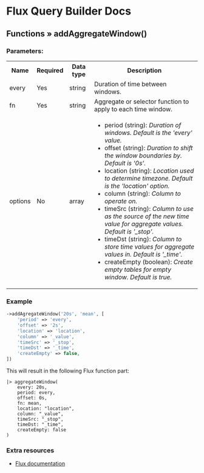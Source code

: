 # Flux Query Builder Docs

## Functions &raquo; addAggregateWindow()

### Parameters:

<table>
  <tbody>
    <tr>
      <th>Name</th>
      <th>Required</th>
      <th>Data type</th>
      <th>Description</th>
    </tr>
    <tr>
      <td>every</td>
      <td>Yes</td>
      <td>string</td>
      <td>Duration of time between windows.</td>
    </tr>
    <tr>
      <td>fn</td>
      <td>Yes</td>
      <td>string</td>
      <td>Aggregate or selector function to apply to each time window.</td>
    </tr>
    <tr>
      <td>options</td>
      <td>No</td>
      <td>array</td>
      <td>
        <ul>
          <li>
            period (string): <i>Duration of windows. Default is the 'every' value.</i>
          </li>
          <li>
            offset (string): <i>Duration to shift the window boundaries by. Default is '0s'.</i>
          </li>
          <li>
            location (string): <i>Location used to determine timezone. Default is the 'location' option.</i>
          </li>
          <li>
            column (string): <i>Column to operate on.</i>
          </li>
          <li>
            timeSrc (string): <i>Column to use as the source of the new time value for aggregate values. Default is '_stop'.</i>
          </li>
          <li>
            timeDst (string): <i>Column to store time values for aggregate values in. Default is '_time'.</i>
          </li>
          <li>
            createEmpty (boolean): <i>Create empty tables for empty window. Default is true.</i>
          </li>
        </ul>
      </td>
    </tr>

  </tbody>
</table>


### Example

```php
->addAgregateWindow('20s', 'mean', [
    'period' => 'every',
    'offset' => '2s',
    'location' => 'location',
    'column' => '_value',
    'timeSrc' => '_stop',
    'timeDst' => '_time',
    'createEmpty' => false,
])
```

This will result in the following Flux function part:

```
|> aggregateWindow(
    every: 20s,
    period: every,
    offset: 0s,
    fn: mean,
    location: "location",
    column: "_value", 
    timeSrc: "_stop", 
    timeDst: "_time", 
    createEmpty: false
)
```

### Extra resources

* [Flux documentation](https://docs.influxdata.com/flux/v0.x/stdlib/universe/aggregatewindow/)
